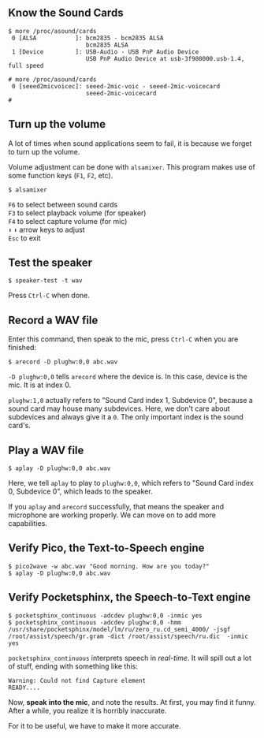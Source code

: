 ## Know the Sound Cards

```
$ more /proc/asound/cards
 0 [ALSA           ]: bcm2835 - bcm2835 ALSA
                      bcm2835 ALSA
 1 [Device         ]: USB-Audio - USB PnP Audio Device
                      USB PnP Audio Device at usb-3f980000.usb-1.4, full speed
```
```
# more /proc/asound/cards
 0 [seeed2micvoicec]: seeed-2mic-voic - seeed-2mic-voicecard
                      seeed-2mic-voicecard
#
```

## Turn up the volume

A lot of times when sound applications seem to fail, it is because we forget to
turn up the volume.

Volume adjustment can be done with `alsamixer`. This program makes use of some
function keys (`F1`, `F2`, etc). 

```
$ alsamixer
```
`F6` to select between sound cards  
`F3` to select playback volume (for speaker)  
`F4` to select capture volume (for mic)  
`⬆` `⬇` arrow keys to adjust  
`Esc` to exit

## Test the speaker

```
$ speaker-test -t wav
```

Press `Ctrl-C` when done.

## Record a WAV file

Enter this command, then speak to the mic, press `Ctrl-C` when you are
finished:

```
$ arecord -D plughw:0,0 abc.wav
```

`-D plughw:0,0` tells `arecord` where the device is. In this case, device is
the mic. It is at index 0.

`plughw:1,0` actually refers to "Sound Card index 1, Subdevice 0", because a
sound card may house many subdevices. Here, we don't care about subdevices and
always give it a `0`. The only important index is the sound card's.

## Play a WAV file

```
$ aplay -D plughw:0,0 abc.wav
```

Here, we tell `aplay` to play to `plughw:0,0`, which refers to "Sound Card index 0,
Subdevice 0", which leads to the speaker.

If you `aplay` and `arecord` successfully, that means the speaker and microphone
are working properly. We can move on to add more capabilities.

## Verify Pico, the Text-to-Speech engine

```
$ pico2wave -w abc.wav "Good morning. How are you today?"
$ aplay -D plughw:0,0 abc.wav
```

## Verify Pocketsphinx, the Speech-to-Text engine

```
$ pocketsphinx_continuous -adcdev plughw:0,0 -inmic yes
$ pocketsphinx_continuous -adcdev plughw:0,0 -hmm /usr/share/pocketsphinx/model/lm/ru/zero_ru.cd_semi_4000/ -jsgf /root/assist/speech/gr.gram -dict /root/assist/speech/ru.dic  -inmic yes
```

`pocketsphinx_continuous` interprets speech in *real-time*. It will spill out
a lot of stuff, ending with something like this:

```
Warning: Could not find Capture element
READY....
```

Now, **speak into the mic**, and note the results. At first, you may find it
funny. After a while, you realize it is horribly inaccurate.

For it to be useful, we have to make it more accurate.
